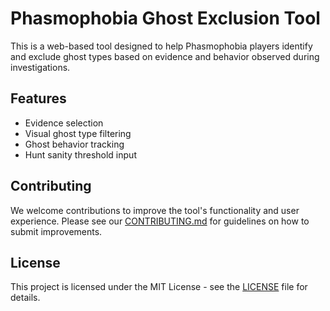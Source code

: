 # Phasmophobia Ghost Exclusion Tool

This is a web-based tool designed to help Phasmophobia players identify and exclude ghost types based on evidence and behavior observed during investigations.

## Features

- Evidence selection
- Visual ghost type filtering
- Ghost behavior tracking
- Hunt sanity threshold input

## Contributing

We welcome contributions to improve the tool's functionality and user experience. Please see our [CONTRIBUTING.md](CONTRIBUTING.md) for guidelines on how to submit improvements.

## License

This project is licensed under the MIT License - see the [LICENSE](LICENSE.md) file for details.
